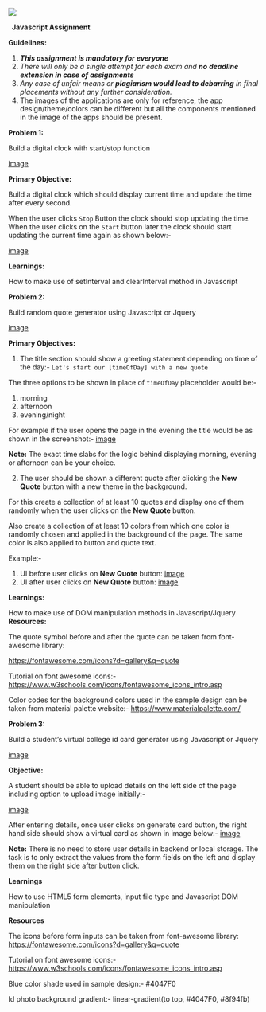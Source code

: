 ﻿![](Aspose.Words.d8f7115e-9f4e-481b-82b7-d8e950190350.001.png)

` `**Javascript Assignment**

**Guidelines:**

1. ***This assignment is mandatory for everyone***
1. *There will only be a single attempt for each exam and **no deadline extension in case of assignments***
1. *Any case of unfair means or **plagiarism would lead to debarring** in final placements without any further consideration.*  
1. The images of the applications are only for reference, the app design/theme/colors can be different but all the components mentioned in the image of the apps should be present.  

**Problem 1:** 

Build a digital clock with start/stop function 

[image](https://replit.com/@full-stack-bi/JS-Assignment#Resources/Resources%20(1).jpeg)

**Primary Objective:** 

Build a digital clock which should display current time and update the time after every second. 

When the user clicks `Stop` Button the clock should stop updating the time. When the user clicks on the `Start` button later the clock should start updating the current time again as shown below:- 

[image](https://replit.com/@full-stack-bi/JS-Assignment#Resources/Resources%20(2).jpeg)

**Learnings:** 

How to make use of setInterval and clearInterval method in Javascript 

**Problem 2:** 

Build random quote generator using Javascript or Jquery 

[image](https://replit.com/@full-stack-bi/JS-Assignment#Resources/Resources%20(3).jpeg)

**Primary Objectives:** 

1) The title section should show a greeting statement depending on time of the day:- `Let's start our [timeOfDay] with a new quote` 

The three options to be shown in place of `timeOfDay` placeholder would be:- 

1) morning 
1) afternoon 
1) evening/night 

For example if the user opens the page in the evening the title would be as shown in the screenshot:- [image](https://replit.com/@full-stack-bi/JS-Assignment#Resources/Resources%20(4).jpeg)

**Note:** The exact time slabs for the logic behind displaying morning, evening or afternoon can be your choice. 

2) The user should be shown a different quote after clicking the **New Quote** button with a new theme in the background. 

For this create a collection of at least 10 quotes and display one of them randomly when the user clicks on the **New Quote** button. 

Also create a collection of at least 10 colors from which one color is randomly chosen and applied in the background of the page. The same color is also applied to button and quote text. 

Example:- 

1) UI before user clicks on **New Quote** button: [image](https://replit.com/@full-stack-bi/JS-Assignment#Resources/Resources%20(5).jpeg)
1) UI after user clicks on **New Quote** button: [image](https://replit.com/@full-stack-bi/JS-Assignment#Resources/Resources%20(8).jpeg)

**Learnings:** 

How to make use of DOM manipulation methods in Javascript/Jquery **Resources:** 

The quote symbol before and after the quote can be taken from font-awesome library: 

<https://fontawesome.com/icons?d=gallery&q=quote> 

Tutorial on font awesome icons:- <https://www.w3schools.com/icons/fontawesome_icons_intro.asp> 

Color codes for the background colors used in the sample design can be taken from material palette website:- https://www.materialpalette.com/ 

**Problem 3:** 

Build a student’s virtual college id card generator using Javascript or Jquery 

[image](https://replit.com/@full-stack-bi/JS-Assignment#Resources/Resources%20(9).jpeg)

**Objective:** 

A student should be able to upload details on the left side of the page including option to upload image initially:- 

[image](https://replit.com/@full-stack-bi/JS-Assignment#Resources/Resources%20(9).jpeg)

After entering details, once user clicks on generate card button, the right hand side should show a virtual card as shown in image below:- [image](https://replit.com/@full-stack-bi/JS-Assignment#Resources/Resources%20(9).jpeg)

**Note:** There is no need to store user details in backend or local storage. The task is to only extract the values from the form fields on the left and display them on the right side after button click. 

**Learnings** 

How to use HTML5 form elements, input file type and Javascript DOM manipulation 

**Resources** 

The icons before form inputs can be taken from font-awesome library: <https://fontawesome.com/icons?d=gallery&q=quote> 

Tutorial on font awesome icons:- <https://www.w3schools.com/icons/fontawesome_icons_intro.asp> 

Blue color shade used in sample design:- #4047F0

Id photo background gradient:- linear-gradient(to top, #4047F0, #8f94fb) 
